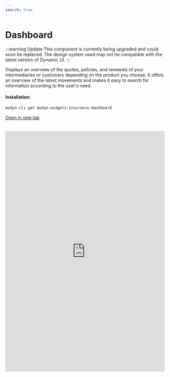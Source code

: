 ```yaml
---
search: true
---
```


# Dashboard

:::warning Update
This component is currently being upgraded and could soon be replaced. The design system used may not be compatible with the latest version of Dynamic UI.
:::

Displays an overview of the quotes, policies, and renewals of your intermediaries or customers depending on the product you choose. It offers an overview of the latest movements and makes it easy to search for information according to the user's need.

#### Installation:

```bash
modyo-cli get modyo-widgets-insurance-dashboard
```

[Open in new tab](https://widgets.modyo.com/insurance/broker/dashboard)

<iframe id="widgetFrame" src="https://widgets.modyo.com/insurance/broker/dashboard" width="100%" frameBorder="0" style="min-height:762px;overflow:auto;margin-top:20px;"/>

| Features       | Description                                                                                                                                                                                                              |
|---------------------|--------------------------------------------------------------------------------------------------------------------------------------------------------------------------------------------------------------------------|
| Search            | It makes it easy to find information through key quote and policy data. Customize options or choose searches based on product ID, taker name, or document numbers.        |
| Date Filter     | Filters results and optimizes searches based on user needs or time periods established by legal teams.                |
| Results table | Configure key data according to user device and business needs to show a summary of important information on quotes, policies and renewals.                                              |
| Organizer         | Optimize space by customizing displayed results, and use the order filter to sort results by newest, oldest, or alphanumerically.                                                                      |
| New quote    | Quick access to creating new quotes, directly from the main dashboard.                                                                                                            |
| New policy        | Makes it easy to issue policies by searching through current quotes that agents can issue. Displays results of the latest quotes created, to help increase the conversion rate (policy issuance). |
